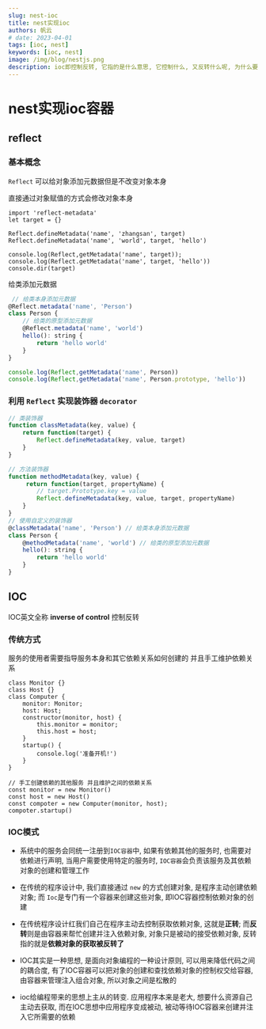 ```yaml
---
slug: nest-ioc
title: nest实现ioc
authors: 帆云
# date: 2023-04-01
tags: [ioc, nest]
keywords: [ioc, nest]
image: /img/blog/nestjs.png
description: ioc即控制反转, 它指的是什么意思, 它控制什么, 又反转什么呢, 为什么要反转? 那些方面反转呢? 跟着这篇文章一起来探讨一下吧!       
---
```


# nest实现ioc容器

## reflect

### 基本概念

`Reflect` 可以给对象添加元数据但是不改变对象本身

直接通过对象赋值的方式会修改对象本身

```tsx
import 'reflect-metadata'
let target = {}

Reflect.defineMetadata('name', 'zhangsan', target)
Reflect.defineMetadata('name', 'world', target, 'hello')

console.log(Reflect,getMetadata('name', target));
console.log(Reflect.getMetadata('name', target, 'hello'))
console.dir(target)
```

给类添加元数据

```js
 // 给类本身添加元数据
@Reflect.metadata('name', 'Person')
class Person {
    // 给类的原型添加元数据
    @Reflect.metadata('name', 'world')
    hello(): string {
        return 'hello world'
    }
}

console.log(Reflect,getMetadata('name', Person))
console.log(Reflect,getMetadata('name', Person.prototype, 'hello'))
```

### 利用 `Reflect` 实现装饰器 `decorator`

```jsx
// 类装饰器
function classMetadata(key, value) {
    return function(target) {
        Reflect.defineMetadata(key, value, target)
    }
}

// 方法装饰器
function methodMetadata(key, value) {
     return function(target, propertyName) {
        // target.Prototype.key = value
        Reflect.defineMetadata(key, value, target, propertyName)
    }
}
// 使用自定义的装饰器
@classMetadata('name', 'Person') // 给类本身添加元数据
class Person {
    @methodMetadata('name', 'world') // 给类的原型添加元数据
    hello(): string {
        return 'hello world'
    }
}
```

## IOC

IOC英文全称 **inverse of control** 控制反转

### 传统方式
服务的使用者需要指导服务本身和其它依赖关系如何创建的 并且手工维护依赖关系

```tsx
class Monitor {}
class Host {}
class Computer {
    monitor: Monitor;
    host: Host;
    constructor(monitor, host) {
        this.monitor = monitor;
        this.host = host;
    }
    startup() {
        console.log('准备开机!')
    }
}

// 手工创建依赖的其他服务 并且维护之间的依赖关系
const monitor = new Monitor()
const host = new Host()
const compoter = new Computer(monitor, host);
compoter.startup()
```

### IOC模式
- 系统中的服务会同统一注册到`IOC容器`中, 如果有依赖其他的服务时, 也需要对依赖进行声明, 当用户需要使用特定的服务时, `IOC容器`会负责该服务及其依赖对象的创建和管理工作

- 在传统的程序设计中, 我们直接通过 `new` 的方式创建对象, 是程序主动创建依赖对象; 而 `Ioc`是专门有一个容器来创建这些对象, 即IOC容器控制依赖对象的创建

- 在传统程序设计红我们自己在程序主动去控制获取依赖对象, 这就是**正转**; 而**反转**则是由容器来帮忙创建并注入依赖对象, 对象只是被动的接受依赖对象, 反转指的就是**依赖对象的获取被反转了**


- IOC其实是一种思想, 是面向对象编程的一种设计原则, 可以用来降低代码之间的耦合度, 有了IOC容器可以把对象的创建和查找依赖对象的控制权交给容器, 由容器来管理注入组合对象, 所以对象之间是松散的

- ioc给编程带来的思想上主从的转变. 应用程序本来是老大, 想要什么资源自己主动去获取, 而在IOC思想中应用程序变成被动, 被动等待IOC容器来创建并注入它所需要的依赖
